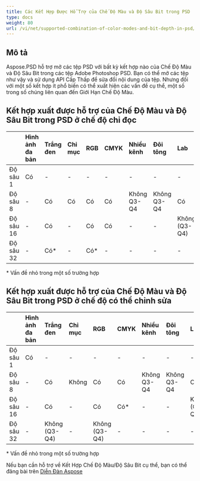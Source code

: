 ```yaml
---
title: Các Kết Hợp Được Hỗ Trợ của Chế Độ Màu và Độ Sâu Bit trong PSD
type: docs
weight: 80
url: /vi/net/supported-combination-of-color-modes-and-bit-depth-in-psd/
---
```


## **Mô tả**
Aspose.PSD hỗ trợ mở các tệp PSD với bất kỳ kết hợp nào của Chế Độ Màu và Độ Sâu Bit trong các tệp Adobe Photoshop PSD. Bạn có thể mở các tệp như vậy và sử dụng API Cấp Thấp để sửa đổi nội dung của tệp. Nhưng đối với một số kết hợp ít phổ biến có thể xuất hiện các vấn đề cụ thể, một số trong số chúng liên quan đến Giới Hạn Chế Độ Màu.

## **Kết hợp xuất được hỗ trợ của Chế Độ Màu và Độ Sâu Bit trong PSD ở chế độ chỉ đọc**

| |Hình ảnh đa bản|Trắng đen|Chỉ mục|RGB|CMYK|Nhiều kênh|Đôi tông|Lab|
| :- | :- | :- | :- | :- | :- | :- | :- | :- |
|Độ sâu 1|Có[](https://issue.kharkov.dynabic.com/issues/PSDNET-283)|-|-|-|-|-|-|-|
|Độ sâu 8|-|Có|Có|Có|Có|Không Q3-Q4|Không Q3-Q4|Có[](https://issue.kharkov.dynabic.com/issues/PSDNET-290)|
|Độ sâu 16|-|Có|-|Có|Có|-[](https://issue.kharkov.dynabic.com/issues/PSDNET-287)|-|Không (Q3-Q4)|
|Độ sâu 32|-|Có*[](https://issue.kharkov.dynabic.com/issues/PSDNET-125)|-|Có*|-[](https://issue.kharkov.dynabic.com/issues/PSDNET-285)|-[](https://issue.kharkov.dynabic.com/issues/PSDNET-288)|-|-|
\* Vấn đề nhỏ trong một số trường hợp

## **Kết hợp xuất được hỗ trợ của Chế Độ Màu và Độ Sâu Bit trong PSD ở chế độ có thể chỉnh sửa**

| |Hình ảnh đa bản|Trắng đen|Chỉ mục|RGB|CMYK|Nhiều kênh|Đôi tông|Lab|
| :- | :- | :- | :- | :- | :- | :- | :- | :- |
|Độ sâu 1|Có|-|-|-|-|-|-|-|
|Độ sâu 8|-|Có|Không|Có|Có|Không Q3-Q4|Không Q3-Q4|Có*|
|Độ sâu 16|-|Có|-|Có|Có*|-|-|Không (Q3-Q4)|
|Độ sâu 32|-|Không (Q3-Q4)|-|Không (Q3-Q4)|-|-|-|-|
\* Vấn đề nhỏ trong một số trường hợp

Nếu bạn cần hỗ trợ về Kết Hợp Chế Độ Màu/Độ Sâu Bit cụ thể, bạn có thể đăng bài trên [Diễn Đàn Aspose](https://forum.aspose.com/c/psd)
